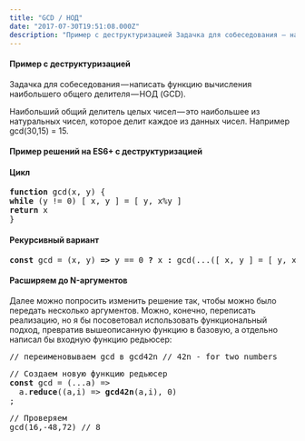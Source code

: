 ```yaml
---
title: "GCD / НОД"
date: "2017-07-30T19:51:08.000Z"
description: "Пример с деструктуризацией Задачка для собеседования — написать функцию вычисления наибольшего общего делителя — НОД (GCD).  Наи"
---
```


<h4>Пример с деструктуризацией</h4>
<p>Задачка для собеседования — написать функцию вычисления наибольшего общего делителя — НОД (GCD).</p>
<p>Наибольший общий делитель целых чисел — это наибольшее из натуральных чисел, которое делит каждое из данных чисел. Например gcd(30,15) = 15.</p>
<h4>Пример решений на ES6+ с деструктуризацией</h4>
<h4>Цикл</h4>
<pre><strong>function</strong> gcd(x, y) {<br><strong>while</strong> (y != 0) [ x, y ] = [ y, x%y ]<br><strong>return</strong> x<br>}</pre>
<h4>Рекурсивный вариант</h4>
<pre><strong>const</strong> gcd = (x, y) <strong>=&gt;</strong> y == 0 <strong>?</strong> x <strong>:</strong> gcd(...([ x, y ] = [ y, x%y ]))</pre>
<h4>Расширяем до N-аргументов</h4>
<p>Далее можно попросить изменить решение так, чтобы можно было передать несколько аргументов. Можно, конечно, переписать реализацию, но я бы посоветовал использовать функциональный подход, превратив вышеописанную функцию в базовую, а отдельно написал бы входную функцию редьюсер:</p>
<pre>// переименовываем gcd в gcd42n // 42n - for two numbers</pre>
<pre>// Создаем новую функцию редьюсер<br><strong>const</strong> gcd = (...a) =&gt;<br>  a.<strong>reduce</strong>((a,i) =&gt; <strong>gcd42n</strong>(a,i), 0)<br>;</pre>
<pre>// Проверяем<br>gcd(16,-48,72) // 8</pre>


